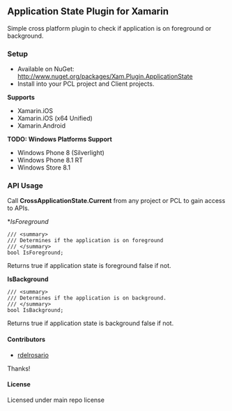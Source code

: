## Application State Plugin for Xamarin

Simple cross platform plugin to check if application is on foreground or background. 

### Setup
* Available on NuGet: http://www.nuget.org/packages/Xam.Plugin.ApplicationState
* Install into your PCL project and Client projects.

**Supports**
* Xamarin.iOS
* Xamarin.iOS (x64 Unified)
* Xamarin.Android

**TODO: Windows Platforms Support**
* Windows Phone 8 (Silverlight)
* Windows Phone 8.1 RT
* Windows Store 8.1

### API Usage

Call **CrossApplicationState.Current** from any project or PCL to gain access to APIs.

**IsForeground*
```
/// <summary>
/// Determines if the application is on foreground
/// </summary>
bool IsForeground;
```

Returns true if application state is foreground false if not.

**IsBackground**
```
/// <summary>
/// Determines if the application is on background.
/// </summary>
bool IsBackground;
```

Returns true if application state is background false if not.


#### Contributors
* [rdelrosario](https://github.com/rdelrosario)

Thanks!

#### License
Licensed under main repo license
